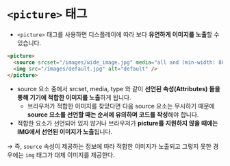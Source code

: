 # `<picture>` 태그

- `<picture>` 태그를 사용하면 디스플레이에 따라 보다 **유연하게 이미지를 노출**할 수 있습니다.

```html
<picture>
  <source srcset="/images/wide_image.jpg" media="all and (min-width: 800px)" />
  <img src="/images/default.jpg" alt="default" />
</picture>
```

- source 요소 중에서 srcset, media, type 와 같이 **선언된 속성(Attributes) 들을 통해 기기에 적합한 이미지를 노출**하게 됩니다.
  - 브라우저가 적합한 이미지를 찾았다면 다음 source 요소는 무시하기 때문에 **source 요소를 선언할 때는 순서에 유의하며 코드를 작성**해야 합니다.
- 적합한 요소가 선언되어 있지 않거나 브라우저가 **picture를 지원하지 않을 때에는 IMG에서 선언된 이미지가 노출**됩니다.

&rarr; 즉, `source` 속성이 제공하는 정보에 따라 적합한 이미지가 노출되고 그렇지 못한 경우에는 `img` 태그가 대체 이미지를 제공한다.

